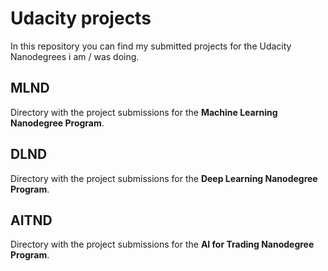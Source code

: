 # Udacity projects
In this repository you can find my submitted projects for the Udacity Nanodegrees i am / was doing.

## MLND
Directory with the project submissions for the **Machine Learning Nanodegree Program**.

## DLND
Directory with the project submissions for the **Deep Learning Nanodegree Program**.

## AITND
Directory with the project submissions for the **AI for Trading Nanodegree Program**.
